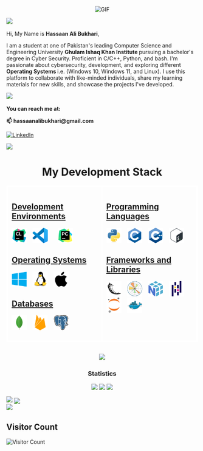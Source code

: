 <p align="center">
    <img height="400" width="750" alt="GIF" src="./cyber-attack-.gif" />
</p>

<img src="https://user-images.githubusercontent.com/73097560/115834477-dbab4500-a447-11eb-908a-139a6edaec5c.gif">

Hi, My Name is <strong>Hassaan Ali Bukhari</strong>,

I am a student at one of Pakistan's leading Computer Science and Engineering University <strong> Ghulam Ishaq Khan Institute </strong> pursuing a bachelor's degree in Cyber Security. Proficient in C/C++, Python, and bash. I'm passionate about cybersecurity, development, and exploring different <strong> Operating Systems </strong> i.e. (Windows 10, Windows 11, and Linux). I use this platform to collaborate with like-minded individuals, share my learning materials for new skills, and showcase the projects I've developed.

<img src="https://user-images.githubusercontent.com/73097560/115834477-dbab4500-a447-11eb-908a-139a6edaec5c.gif">

<strong> You can reach me at: </strong>
<p> <strong>📫 hassaanalibukhari@gmail.com </strong> </p>

[![LinkedIn](https://img.shields.io/badge/LinkedIn-%230077B5.svg?logo=linkedin&logoColor=white)](https://linkedin.com/in/hassaan-ali-bukhari)

<img src="https://user-images.githubusercontent.com/73097560/115834477-dbab4500-a447-11eb-908a-139a6edaec5c.gif">


<div align="center">
  <strong><h1>My Development Stack</h1></strong>
</div>

<div align="center">
  <table style="border: 2px solid white; border-collapse: collapse;">
    <tr>
      <td valign="top" width="50%" style="border: 2px solid white; padding: 10px;">

## <u>Development Environments</u>
<img src="https://raw.githubusercontent.com/devicons/devicon/master/icons/clion/clion-original.svg" alt="CLion" width="40px" />&nbsp;&nbsp;&nbsp;
<img src="https://raw.githubusercontent.com/devicons/devicon/master/icons/vscode/vscode-original.svg" alt="VSCode" width="40px" />&nbsp;&nbsp;&nbsp;&nbsp;&nbsp;&nbsp;
<img src="https://raw.githubusercontent.com/devicons/devicon/master/icons/pycharm/pycharm-original.svg" alt="PyCharm" width="40px" />

## <u>Operating Systems</u>
<img src="https://raw.githubusercontent.com/devicons/devicon/master/icons/windows8/windows8-original.svg" alt="Windows" width="40px" />&nbsp;&nbsp;&nbsp;
<img src="https://raw.githubusercontent.com/devicons/devicon/master/icons/linux/linux-original.svg" alt="Kali Linux" width="40px" />&nbsp;&nbsp;&nbsp;
<img src="https://raw.githubusercontent.com/devicons/devicon/master/icons/apple/apple-original.svg" alt="macOS" width="40px" />

## <u>Databases</u>
<img src="https://raw.githubusercontent.com/devicons/devicon/master/icons/mongodb/mongodb-original.svg" alt="MongoDB" width="40px" />&nbsp;&nbsp;&nbsp;
<img src="https://raw.githubusercontent.com/devicons/devicon/master/icons/firebase/firebase-plain.svg" alt="Firebase" width="40px" />&nbsp;&nbsp;&nbsp;
<img src="https://raw.githubusercontent.com/devicons/devicon/master/icons/postgresql/postgresql-original.svg" alt="PostgreSQL" width="40px" />

</td>
<td valign="top" width="50%" style="border: 2px solid white; padding: 10px;">

## <u>Programming Languages</u>
<img src="https://raw.githubusercontent.com/devicons/devicon/master/icons/python/python-original.svg" alt="Python" width="40px" />&nbsp;&nbsp;&nbsp;
<img src="https://raw.githubusercontent.com/devicons/devicon/master/icons/c/c-original.svg" alt="C" width="40px" />&nbsp;&nbsp;&nbsp;
<img src="https://raw.githubusercontent.com/devicons/devicon/master/icons/cplusplus/cplusplus-original.svg" alt="C++" width="40px" />&nbsp;&nbsp;&nbsp;
<img src="https://raw.githubusercontent.com/devicons/devicon/master/icons/bash/bash-original.svg" alt="Bash" width="40px" />

## <u>Frameworks and Libraries</u>
<img src="https://raw.githubusercontent.com/devicons/devicon/master/icons/flask/flask-original.svg" alt="Flask" width="40px" />&nbsp;&nbsp;&nbsp;
<img src="https://raw.githubusercontent.com/devicons/devicon/master/icons/matplotlib/matplotlib-original.svg" alt="Matplotlib" width="40px" />&nbsp;&nbsp;&nbsp;
<img src="https://raw.githubusercontent.com/devicons/devicon/master/icons/numpy/numpy-original.svg" alt="NumPy" width="40px" />&nbsp;&nbsp;&nbsp;
<img src="https://raw.githubusercontent.com/devicons/devicon/master/icons/pandas/pandas-original.svg" alt="Pandas" width="40px" />&nbsp;&nbsp;&nbsp;
<img src="https://raw.githubusercontent.com/devicons/devicon/master/icons/jupyter/jupyter-original.svg" alt="Jupyter Notebook" width="40px" />&nbsp;&nbsp;&nbsp;
<img src="https://raw.githubusercontent.com/devicons/devicon/master/icons/docker/docker-original.svg" alt="Docker" width="40px" />

</td>
    </tr>
  </table>
</div>

<div align="center">
    <br>
    <img src="https://user-images.githubusercontent.com/73097560/115834477-dbab4500-a447-11eb-908a-139a6edaec5c.gif">
    <h3 align="center">Statistics</h3>
    
   [![](https://github-readme-stats.vercel.app/api?username=B3TA-BLOCKER&theme=radical&hide_border=false&include_all_commits=false&count_private=false)](https://github.com/B3TA-BLOCKER)
 [![](https://denvercoder1-github-readme-stats.vercel.app/api/top-langs/?username=B3TA-BLOCKER&langs_count=8&layout=compact&theme=radical&hide_border=false)](https://github.com/alsiam)
  [![](https://github-readme-streak-stats.herokuapp.com/?user=B3TA-BLOCKER&theme=radical&hide_border=false)](https://github.com/B3TA-BLOCKER)
</div>

<img src="https://user-images.githubusercontent.com/73097560/115834477-dbab4500-a447-11eb-908a-139a6edaec5c.gif">
<img align="center" src="https://github-readme-activity-graph.vercel.app/graph?username=B3TA-BLOCKER&bg_color=151515&color=9b59b6&line=9b59b6&point=ffffff&area=true&hide_border=true" />
<br>
<img src="https://user-images.githubusercontent.com/73097560/115834477-dbab4500-a447-11eb-908a-139a6edaec5c.gif">

## Visitor Count
![Visitor Count](https://profile-counter.glitch.me/B3TA-BLOCKER/count.svg)
